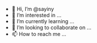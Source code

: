- 👋 Hi, I’m @sayiny
- 👀 I’m interested in ...
- 🌱 I’m currently learning ...
- 💞️ I’m looking to collaborate on ...
- 📫 How to reach me ...

<!---
sayiny/sayiny is a ✨ special ✨ repository because its `README.md` (this file) appears on your GitHub profile.
You can click the Preview link to take a look at your changes.
--->
